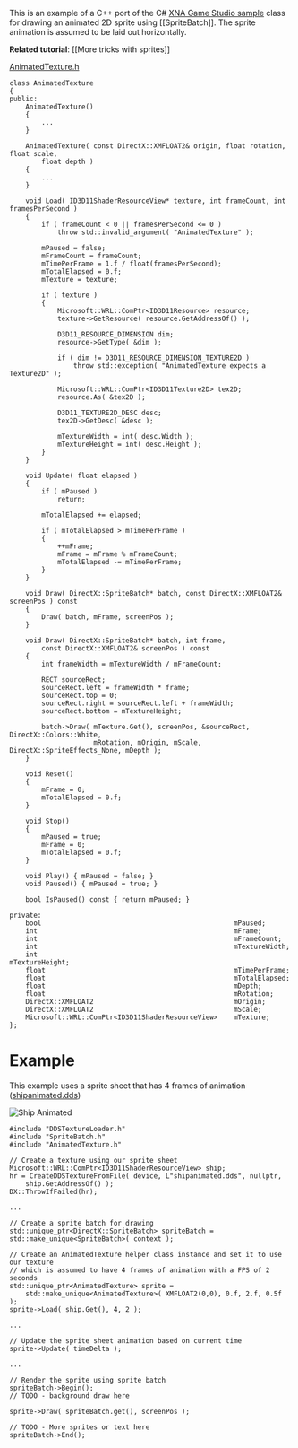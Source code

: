 This is an example of a C++ port of the C# [XNA Game Studio sample](http://msdn.microsoft.com/en-us/library/bb203866.aspx) class for drawing an animated 2D sprite using [[SpriteBatch]]. The sprite animation is assumed to be laid out horizontally.

**Related tutorial**: [[More tricks with sprites]]

[AnimatedTexture.h](https://github.com/Microsoft/DirectXTK/wiki/AnimatedTexture.h)

    class AnimatedTexture
    {
    public:
        AnimatedTexture()
        {
            ...
        }

        AnimatedTexture( const DirectX::XMFLOAT2& origin, float rotation, float scale,
            float depth )
        {
            ...
        }

        void Load( ID3D11ShaderResourceView* texture, int frameCount, int framesPerSecond )
        {
            if ( frameCount < 0 || framesPerSecond <= 0 )
                throw std::invalid_argument( "AnimatedTexture" );

            mPaused = false;
            mFrameCount = frameCount;
            mTimePerFrame = 1.f / float(framesPerSecond);
            mTotalElapsed = 0.f;
            mTexture = texture;

            if ( texture )
            {
                Microsoft::WRL::ComPtr<ID3D11Resource> resource;
                texture->GetResource( resource.GetAddressOf() );

                D3D11_RESOURCE_DIMENSION dim;
                resource->GetType( &dim );

                if ( dim != D3D11_RESOURCE_DIMENSION_TEXTURE2D )
                    throw std::exception( "AnimatedTexture expects a Texture2D" );

                Microsoft::WRL::ComPtr<ID3D11Texture2D> tex2D;
                resource.As( &tex2D );

                D3D11_TEXTURE2D_DESC desc;
                tex2D->GetDesc( &desc );

                mTextureWidth = int( desc.Width );
                mTextureHeight = int( desc.Height );
            }
        }

        void Update( float elapsed )
        {
            if ( mPaused )
                return;

            mTotalElapsed += elapsed;

            if ( mTotalElapsed > mTimePerFrame )
            {
                ++mFrame;
                mFrame = mFrame % mFrameCount;
                mTotalElapsed -= mTimePerFrame;
            }
        }

        void Draw( DirectX::SpriteBatch* batch, const DirectX::XMFLOAT2& screenPos ) const
        {
            Draw( batch, mFrame, screenPos );
        }

        void Draw( DirectX::SpriteBatch* batch, int frame,
            const DirectX::XMFLOAT2& screenPos ) const
        {
            int frameWidth = mTextureWidth / mFrameCount;

            RECT sourceRect;
            sourceRect.left = frameWidth * frame;
            sourceRect.top = 0;
            sourceRect.right = sourceRect.left + frameWidth;
            sourceRect.bottom = mTextureHeight;

            batch->Draw( mTexture.Get(), screenPos, &sourceRect, DirectX::Colors::White,
                         mRotation, mOrigin, mScale, DirectX::SpriteEffects_None, mDepth );
        }

        void Reset()
        {
            mFrame = 0;
            mTotalElapsed = 0.f;
        }

        void Stop()
        {
            mPaused = true;
            mFrame = 0;
            mTotalElapsed = 0.f;
        }

        void Play() { mPaused = false; }
        void Paused() { mPaused = true; }

        bool IsPaused() const { return mPaused; }

    private:
        bool                                                mPaused;
        int                                                 mFrame;
        int                                                 mFrameCount;
        int                                                 mTextureWidth;
        int                                                 mTextureHeight;
        float                                               mTimePerFrame;
        float                                               mTotalElapsed;
        float                                               mDepth;
        float                                               mRotation;
        DirectX::XMFLOAT2                                   mOrigin;
        DirectX::XMFLOAT2                                   mScale;
        Microsoft::WRL::ComPtr<ID3D11ShaderResourceView>    mTexture;
    };

# Example
This example uses a sprite sheet that has 4 frames of animation ([shipanimated.dds](https://github.com/Microsoft/DirectXTK/wiki/shipanimated.dds))

![Ship Animated](https://github.com/Microsoft/DirectXTK/wiki/images/shipanimated.png)

    #include "DDSTextureLoader.h"
    #include "SpriteBatch.h"
    #include "AnimatedTexture.h"

    // Create a texture using our sprite sheet
    Microsoft::WRL::ComPtr<ID3D11ShaderResourceView> ship;
    hr = CreateDDSTextureFromFile( device, L"shipanimated.dds", nullptr,
        ship.GetAddressOf() );
    DX::ThrowIfFailed(hr);

    ...

    // Create a sprite batch for drawing
    std::unique_ptr<DirectX::SpriteBatch> spriteBatch = std::make_unique<SpriteBatch>( context );

    // Create an AnimatedTexture helper class instance and set it to use our texture
    // which is assumed to have 4 frames of animation with a FPS of 2 seconds
    std::unique_ptr<AnimatedTexture> sprite =
        std::make_unique<AnimatedTexture>( XMFLOAT2(0,0), 0.f, 2.f, 0.5f );
    sprite->Load( ship.Get(), 4, 2 );

    ...

    // Update the sprite sheet animation based on current time
    sprite->Update( timeDelta );

    ...

    // Render the sprite using sprite batch
    spriteBatch->Begin();
    // TODO - background draw here

    sprite->Draw( spriteBatch.get(), screenPos );

    // TODO - More sprites or text here
    spriteBatch->End();

